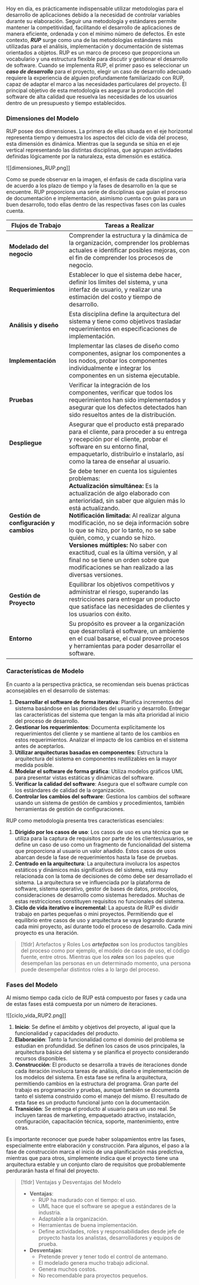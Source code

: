 Hoy en día, es prácticamente indispensable utilizar metodologías para el desarrollo de aplicaciones debido a la necesidad de controlar variables durante su elaboración. Seguir una metodología y estándares permite mantener la competitividad, facilitando el desarrollo de aplicaciones de manera eficiente, ordenada y con el mínimo número de defectos.
En este contexto, ***RUP*** surge como una de las metodologías estándares más utilizadas para el análisis, implementación y documentación de sistemas orientados a objetos. RUP es un marco de proceso que proporciona un vocabulario y una estructura flexible para discutir y gestionar el desarrollo de software. Cuando se implementa RUP, el primer paso es seleccionar un ***caso de desarrollo*** para el proyecto, elegir un caso de desarrollo adecuado requiere la experiencia de alguien profundamente familiarizado con RUP, capaz de adaptar el marco a las necesidades particulares del proyecto.
El principal objetivo de esta metodología es asegurar la producción del software de alta calidad que resuelva las necesidades de los usuarios dentro de un presupuesto y tiempo establecidos.
### Dimensiones del Modelo

RUP posee dos dimensiones. La primera de ellas situada en el eje horizontal representa tiempo y demuestra los aspectos del ciclo de vida del proceso, esta dimensión es dinámica. Mientras que la segunda se sitúa en el eje vertical representando las distintas disciplinas, que agrupan actividades definidas lógicamente por la naturaleza, esta dimensión es estática.

![[dimensiones_RUP.png]]

Como se puede observar en la imagen, el énfasis de cada disciplina varia de acuerdo a los plazo de tiempo y la fases de desarrollo en la que se encuentre.
RUP proporciona una serie de disciplinas que guían el proceso de documentación e implementación, asimismo cuenta con guías para un buen desarrollo, todo ellas dentro de las respectivas fases con las cuales cuenta.

| Flujos de Trabajo                      | Tareas a Realizar                                                                                                                                                                                                                                                                                                                                                                                                                                                                                                                                  |
| -------------------------------------- | -------------------------------------------------------------------------------------------------------------------------------------------------------------------------------------------------------------------------------------------------------------------------------------------------------------------------------------------------------------------------------------------------------------------------------------------------------------------------------------------------------------------------------------------------- |
| **Modelado del negocio**               | Comprender la estructura y la dinámica de la organización, comprender los problemas actuales e identificar posibles mejoras, con el fin de comprender los procesos de negocio.                                                                                                                                                                                                                                                                                                                                                                     |
| **Requerimientos**                     | Establecer lo que el sistema debe hacer, definir los límites del sistema, y una interfaz de usuario, y realizar una estimación del costo y tiempo de desarrollo.                                                                                                                                                                                                                                                                                                                                                                                   |
| **Análisis y diseño**                  | Esta disciplina define la arquitectura del sistema y tiene como objetivos trasladar requerimientos en especificaciones de implementación.                                                                                                                                                                                                                                                                                                                                                                                                          |
| **Implementación**                     | Implementar las clases de diseño como componentes, asignar los componentes a los nodos, probar los componentes individualmente e integrar los componentes en un sistema ejecutable.                                                                                                                                                                                                                                                                                                                                                                |
| **Pruebas**                            | Verificar la integración de los componentes, verificar que todos los requerimientos han sido implementados y asegurar que los defectos detectados han sido resueltos antes de la distribución.                                                                                                                                                                                                                                                                                                                                                     |
| **Despliegue**                         | Asegurar que el producto está preparado para el cliente, para proceder a su entrega y recepción por el cliente, probar el software en su entorno final, empaquetarlo, distribuirlo e instalarlo, así como la tarea de enseñar al usuario.                                                                                                                                                                                                                                                                                                          |
| **Gestión de configuración y cambios** | Se debe tener en cuenta los siguientes problemas:<br>**Actualización simultánea:** Es la actualización de algo elaborado con anterioridad, sin saber que alguien más lo está actualizando.<br>**Notificación limitada:** Al realizar alguna modificación, no se deja información sobre lo que se hizo, por lo tanto, no se sabe quién, como, y cuando se hizo. <br>**Versiones múltiples:** No saber con exactitud, cual es la última versión, y al final no se tiene un orden sobre que modificaciones se han realizado a las diversas versiones. |
| **Gestión de Proyecto**                | Equilibrar los objetivos competitivos y administrar el riesgo, superando las restricciones para entregar un producto que satisface las necesidades de clientes y los usuarios con éxito.                                                                                                                                                                                                                                                                                                                                                           |
| **Entorno**                            | Su propósito es proveer a la organización que desarrollará el software, un ambiente en el cual basarse, el cual provee procesos y herramientas para poder desarrollar el software.                                                                                                                                                                                                                                                                                                                                                                 |

### Características de Modelo

En cuanto a la perspectiva práctica, se recomiendan seis buenas prácticas aconsejables en el desarrollo de sistemas:

1. **Desarrollar el software de forma iterativa**: Planifica incrementos del sistema basándose en las prioridades del usuario y desarrollo. Entregar las características del sistema que tengan la más alta prioridad al inicio del proceso de desarrollo. 
2. **Gestionar los requerimientos**: Documenta explícitamente los requerimientos del cliente y se mantiene al tanto de los cambios en estos requerimientos. Analizar el impacto de los cambios en el sistema antes de aceptarlos.
3. **Utilizar arquitecturas basadas en componentes**: Estructura la arquitectura del sistema en componentes reutilizables en la mayor medida posible.
4. **Modelar el software de forma gráfica**: Utiliza modelos gráficos UML para presentar vistas estáticas y dinámicas del software.
5. **Verificar la calidad del software**: Asegura que el software cumple con los estándares de calidad de la organización.
6. **Controlar los cambios del software**: Gestiona los cambios del software usando un sistema de gestión de cambios y procedimientos, también herramientas de gestión de configuraciones.

RUP como metodología presenta tres características esenciales:

1. **Dirigido por los casos de uso**: Los casos de uso es una técnica que se utiliza para la captura de requisitos por parte de los clientes/usuarios, se define un caso de uso como un fragmento de funcionalidad del sistema que proporciona al usuario un valor añadido. Estos casos de usos abarcan desde la fase de requerimientos hasta la fase de pruebas.
2. **Centrado en la arquitectura**: La arquitectura involucra los aspectos estáticos y dinámicos más significativos del sistema, está muy relacionada con la toma de decisiones de cómo debe ser desarrollado el sistema. La arquitectura se ve influenciada por la plataforma de software, sistema operativo, gestor de bases de datos, protocolos, consideraciones de desarrollo como sistemas heredados. Muchas de estas restricciones constituyen requisitos no funcionales del sistema. 
3. **Ciclo de vida iterativo e incremental**: La apuesta de RUP es dividir trabajo en partes pequeñas o mini proyectos. Permitiendo que el equilibrio entre casos de uso y arquitectura se vaya logrando durante cada mini proyecto, así durante todo el proceso de desarrollo. Cada mini proyecto es una iteración.

>[!tldr] Artefactos y Roles
>Los ***artefactos*** son los productos tangibles del proceso como por ejemplo, el modelo de casos de uso, el código fuente, entre otros. Mientras que los ***roles*** son los papeles que desempeñan las personas en un determinado momento, una persona puede desempeñar distintos roles a lo largo del proceso.

### Fases del Modelo

Al mismo tiempo cada ciclo de RUP está compuesto por fases y cada una de estas fases está compuesta por un número de iteraciones.

![[ciclo_vida_RUP2.png]]

1. **Inicio**: Se define el ámbito y objetivos del proyecto, al igual que la funcionalidad y capacidades del producto.
2. **Elaboración**: Tanto la funcionalidad como el dominio del problema se estudian en profundidad. Se definen los casos de usos principales, la arquitectura básica del sistema y se planifica el proyecto considerando recursos disponibles.
3. **Construcción**: El producto se desarrolla a través de iteraciones donde cada iteración involucra tareas de análisis, diseño e implementación de los modelos del sistema. En esta fase se refina la arquitectura, permitiendo cambios en la estructura del programa. Gran parte del trabajo es programación y pruebas, aunque también se documenta tanto el sistema construido como el manejo del mismo. El resultado de esta fase es un producto funcional junto con la documentación.
4. **Transición**: Se entrega el producto al usuario para un uso real. Se incluyen tareas de marketing, empaquetado atractivo, instalación, configuración, capacitación técnica, soporte, mantenimiento, entre otras.

Es importante reconocer que puede haber solapamientos entre las fases, especialmente entre elaboración y construcción. Para algunos, el paso a la fase de construcción marca el inicio de una planificación más predictiva, mientras que para otros, simplemente indica que el proyecto tiene una arquitectura estable y un conjunto claro de requisitos que probablemente perdurarán hasta el final del proyecto.

>[!tldr] Ventajas y Desventajas del Modelo
>- **Ventajas**:
>	- RUP ha madurado con el tiempo: el uso. 
>	- UML hace que el software se apegue a estándares de la industria. 
>	- Adaptable a la organización. 
>	- Herramientas de buena implementación.
>	- Define actividades, roles y responsabilidades desde jefe de proyecto hasta los analistas, desarrolladores y equipos de prueba.
>- **Desventajas**:
>	- Pretende prever y tener todo el control de antemano. 
>	- El modelado genera mucho trabajo adicional. 
>	- Genera muchos costos.
>	- No recomendable para proyectos pequeños.
